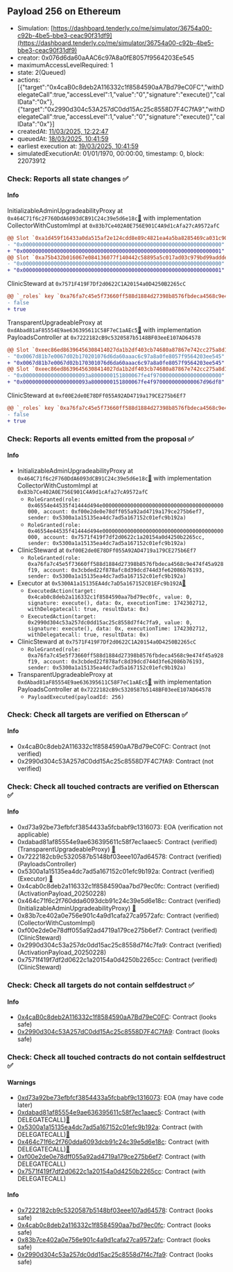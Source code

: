 ## Payload 256 on Ethereum

- Simulation: [https://dashboard.tenderly.co/me/simulator/36754a00-c92b-4be5-bbe3-ceac90f31df9](https://dashboard.tenderly.co/me/simulator/36754a00-c92b-4be5-bbe3-ceac90f31df9)
- creator: 0x076d6da60aAAC6c97A8a0fE8057f9564203Ee545
- maximumAccessLevelRequired: 1
- state: 2(Queued)
- actions: [{"target":"0x4caB0c8deb2A116332c1f8584590aA7Bd79eC0FC","withDelegateCall":true,"accessLevel":1,"value":"0","signature":"execute()","callData":"0x"},{"target":"0x2990d304c53A257dC0dd15Ac25c8558D7F4C7fA9","withDelegateCall":true,"accessLevel":1,"value":"0","signature":"execute()","callData":"0x"}]
- createdAt: [11/03/2025, 12:22:47](https://etherscan.io/tx/0x6515c233ec04a12d3c4afddd62c6f3d4fd9cf1ebb86abaf515ab73c9bdf948d3)
- queuedAt: [18/03/2025, 10:41:59](https://etherscan.io/tx/0x66288b5cdd87f56c96ef561332fa9067c24171613e2afba4dfcba18d0fe10061)
- earliest execution at: [19/03/2025, 10:41:59](https://www.epochconverter.com/countdown?q=1742380919)
- simulatedExecutionAt: 01/01/1970, 00:00:00, timestamp: 0, block: 22073912
### Check: Reports all state changes :white_check_mark:

#### Info


InitializableAdminUpgradeabilityProxy at `0x464C71f6c2F760DdA6093dCB91C24c39e5d6e18c`[:ghost:](https://github.com/bgd-labs/aave-address-book "AaveV2Ethereum.COLLECTOR, AaveV2EthereumAMM.COLLECTOR, AaveV2EthereumArc.COLLECTOR, AaveV3Ethereum.COLLECTOR, AaveV3EthereumEtherFi.COLLECTOR, AaveV3EthereumLido.COLLECTOR") with implementation CollectorWithCustomImpl at `0x83b7Ce402A0E756E901C4A9d1cAfa27cA9572afC`
```diff
@@ Slot `0xa1d459f16433a0da515af2e124cdd8e89c4821ea4a5ba8285469ca031c904f38` @@
- "0x0000000000000000000000000000000000000000000000000000000000000000"
+ "0x0000000000000000000000000000000000000000000000000000000000000001"
@@ Slot `0xa75b432b016067e084136077f140442c58895a5c017ad03c979bd99addde0aad` @@
- "0x0000000000000000000000000000000000000000000000000000000000000000"
+ "0x0000000000000000000000000000000000000000000000000000000000000001"
```

ClinicSteward at `0x7571F419F7Df2d0622C1A20154a0D4250B2265cC`
```diff
@@ `_roles` key `0xa76fa7c45e5f73660ff588d1884d27398b8576fbdeca4568c9e474f45a928f19.hasRole.0x3cbded22f878afc8d39dcd744d3fe62086b76193` @@
- false
+ true
```

TransparentUpgradeableProxy at `0xdAbad81aF85554E9ae636395611C58F7eC1aAEc5`[:ghost:](https://github.com/bgd-labs/aave-address-book "GovernanceV3Ethereum.PAYLOADS_CONTROLLER") with implementation PayloadsController at `0x7222182cB9c5320587b5148BF03eeE107AD64578`
```diff
@@ Slot `0xeec86ed86396456308414027da1b2df403cb74680a87867e742cc275a8d16ed8` @@
- "0x0067d81b7e0067d02b170201076d6da60aaac6c97a8a0fe8057f9564203ee545"
+ "0x0067d81b7e0067d02b170301076d6da60aaac6c97a8a0fe8057f9564203ee545"
@@ Slot `0xeec86ed86396456308414027da1b2df403cb74680a87867e742cc275a8d16ed9` @@
- "0x000000000000000000093a8000000151800067fe4f9700000000000000000000"
+ "0x000000000000000000093a8000000151800067fe4f9700000000000067d96df8"
```

ClinicSteward at `0xf00E2de0E78DFf055A92AD4719a179CE275b6Ef7`
```diff
@@ `_roles` key `0xa76fa7c45e5f73660ff588d1884d27398b8576fbdeca4568c9e474f45a928f19.hasRole.0x3cbded22f878afc8d39dcd744d3fe62086b76193` @@
- false
+ true
```


### Check: Reports all events emitted from the proposal :white_check_mark:

#### Info

- InitializableAdminUpgradeabilityProxy at `0x464C71f6c2F760DdA6093dCB91C24c39e5d6e18c`[:ghost:](https://github.com/bgd-labs/aave-address-book "AaveV2Ethereum.COLLECTOR, AaveV2EthereumAMM.COLLECTOR, AaveV2EthereumArc.COLLECTOR, AaveV3Ethereum.COLLECTOR, AaveV3EthereumEtherFi.COLLECTOR, AaveV3EthereumLido.COLLECTOR") with implementation CollectorWithCustomImpl at `0x83b7Ce402A0E756E901C4A9d1cAfa27cA9572afC`
  - `RoleGranted(role: 0x46554e44535f41444d494e000000000000000000000000000000000000000000, account: 0xf00e2de0e78dff055a92ad4719a179ce275b6ef7, sender: 0x5300a1a15135ea4dc7ad5a167152c01efc9b192a)`
  - `RoleGranted(role: 0x46554e44535f41444d494e000000000000000000000000000000000000000000, account: 0x7571f419f7df2d0622c1a20154a0d4250b2265cc, sender: 0x5300a1a15135ea4dc7ad5a167152c01efc9b192a)`
- ClinicSteward at `0xf00E2de0E78DFf055A92AD4719a179CE275b6Ef7`
  - `RoleGranted(role: 0xa76fa7c45e5f73660ff588d1884d27398b8576fbdeca4568c9e474f45a928f19, account: 0x3cbded22f878afc8d39dcd744d3fe62086b76193, sender: 0x5300a1a15135ea4dc7ad5a167152c01efc9b192a)`
- Executor at `0x5300A1a15135EA4dc7aD5a167152C01EFc9b192A`[:ghost:](https://github.com/bgd-labs/aave-address-book "AaveV2Ethereum.POOL_ADMIN, AaveV2EthereumAMM.POOL_ADMIN, AaveV3Ethereum.ACL_ADMIN, AaveV3EthereumEtherFi.ACL_ADMIN, AaveV3EthereumLido.ACL_ADMIN, GovernanceV3Ethereum.EXECUTOR_LVL_1")
  - `ExecutedAction(target: 0x4cab0c8deb2a116332c1f8584590aa7bd79ec0fc, value: 0, signature: execute(), data: 0x, executionTime: 1742302712, withDelegatecall: true, resultData: 0x)`
  - `ExecutedAction(target: 0x2990d304c53a257dc0dd15ac25c8558d7f4c7fa9, value: 0, signature: execute(), data: 0x, executionTime: 1742302712, withDelegatecall: true, resultData: 0x)`
- ClinicSteward at `0x7571F419F7Df2d0622C1A20154a0D4250B2265cC`
  - `RoleGranted(role: 0xa76fa7c45e5f73660ff588d1884d27398b8576fbdeca4568c9e474f45a928f19, account: 0x3cbded22f878afc8d39dcd744d3fe62086b76193, sender: 0x5300a1a15135ea4dc7ad5a167152c01efc9b192a)`
- TransparentUpgradeableProxy at `0xdAbad81aF85554E9ae636395611C58F7eC1aAEc5`[:ghost:](https://github.com/bgd-labs/aave-address-book "GovernanceV3Ethereum.PAYLOADS_CONTROLLER") with implementation PayloadsController at `0x7222182cB9c5320587b5148BF03eeE107AD64578`
  - `PayloadExecuted(payloadId: 256)`

### Check: Check all targets are verified on Etherscan :white_check_mark:

#### Info

- 0x4caB0c8deb2A116332c1f8584590aA7Bd79eC0FC: Contract (not verified) 
- 0x2990d304c53A257dC0dd15Ac25c8558D7F4C7fA9: Contract (not verified) 

### Check: Check all touched contracts are verified on Etherscan :white_check_mark:

#### Info

- 0xd73a92be73efbfcf3854433a5fcbabf9c1316073: EOA (verification not applicable)
- 0xdabad81af85554e9ae636395611c58f7ec1aaec5: Contract (verified) (TransparentUpgradeableProxy) [:ghost:](https://github.com/bgd-labs/aave-address-book "GovernanceV3Ethereum.PAYLOADS_CONTROLLER")
- 0x7222182cb9c5320587b5148bf03eee107ad64578: Contract (verified) (PayloadsController) 
- 0x5300a1a15135ea4dc7ad5a167152c01efc9b192a: Contract (verified) (Executor) [:ghost:](https://github.com/bgd-labs/aave-address-book "AaveV2Ethereum.POOL_ADMIN, AaveV2EthereumAMM.POOL_ADMIN, AaveV3Ethereum.ACL_ADMIN, AaveV3EthereumEtherFi.ACL_ADMIN, AaveV3EthereumLido.ACL_ADMIN, GovernanceV3Ethereum.EXECUTOR_LVL_1")
- 0x4cab0c8deb2a116332c1f8584590aa7bd79ec0fc: Contract (verified) (ActivationPayload_20250228) 
- 0x464c71f6c2f760dda6093dcb91c24c39e5d6e18c: Contract (verified) (InitializableAdminUpgradeabilityProxy) [:ghost:](https://github.com/bgd-labs/aave-address-book "AaveV2Ethereum.COLLECTOR, AaveV2EthereumAMM.COLLECTOR, AaveV2EthereumArc.COLLECTOR, AaveV3Ethereum.COLLECTOR, AaveV3EthereumEtherFi.COLLECTOR, AaveV3EthereumLido.COLLECTOR")
- 0x83b7ce402a0e756e901c4a9d1cafa27ca9572afc: Contract (verified) (CollectorWithCustomImpl) 
- 0xf00e2de0e78dff055a92ad4719a179ce275b6ef7: Contract (verified) (ClinicSteward) 
- 0x2990d304c53a257dc0dd15ac25c8558d7f4c7fa9: Contract (verified) (ActivationPayload_20250228) 
- 0x7571f419f7df2d0622c1a20154a0d4250b2265cc: Contract (verified) (ClinicSteward) 

### Check: Check all targets do not contain selfdestruct :white_check_mark:

#### Info

- [0x4caB0c8deb2A116332c1f8584590aA7Bd79eC0FC](https://etherscan.io/address/0x4caB0c8deb2A116332c1f8584590aA7Bd79eC0FC): Contract (looks safe)
- [0x2990d304c53A257dC0dd15Ac25c8558D7F4C7fA9](https://etherscan.io/address/0x2990d304c53A257dC0dd15Ac25c8558D7F4C7fA9): Contract (looks safe)

### Check: Check all touched contracts do not contain selfdestruct :white_check_mark:

#### Warnings

- [0xd73a92be73efbfcf3854433a5fcbabf9c1316073](https://etherscan.io/address/0xd73a92be73efbfcf3854433a5fcbabf9c1316073): EOA (may have code later)
- [0xdabad81af85554e9ae636395611c58f7ec1aaec5](https://etherscan.io/address/0xdabad81af85554e9ae636395611c58f7ec1aaec5): Contract (with DELEGATECALL)[:ghost:](https://github.com/bgd-labs/aave-address-book "GovernanceV3Ethereum.PAYLOADS_CONTROLLER")
- [0x5300a1a15135ea4dc7ad5a167152c01efc9b192a](https://etherscan.io/address/0x5300a1a15135ea4dc7ad5a167152c01efc9b192a): Contract (with DELEGATECALL)[:ghost:](https://github.com/bgd-labs/aave-address-book "AaveV2Ethereum.POOL_ADMIN, AaveV2EthereumAMM.POOL_ADMIN, AaveV3Ethereum.ACL_ADMIN, AaveV3EthereumEtherFi.ACL_ADMIN, AaveV3EthereumLido.ACL_ADMIN, GovernanceV3Ethereum.EXECUTOR_LVL_1")
- [0x464c71f6c2f760dda6093dcb91c24c39e5d6e18c](https://etherscan.io/address/0x464c71f6c2f760dda6093dcb91c24c39e5d6e18c): Contract (with DELEGATECALL)[:ghost:](https://github.com/bgd-labs/aave-address-book "AaveV2Ethereum.COLLECTOR, AaveV2EthereumAMM.COLLECTOR, AaveV2EthereumArc.COLLECTOR, AaveV3Ethereum.COLLECTOR, AaveV3EthereumEtherFi.COLLECTOR, AaveV3EthereumLido.COLLECTOR")
- [0xf00e2de0e78dff055a92ad4719a179ce275b6ef7](https://etherscan.io/address/0xf00e2de0e78dff055a92ad4719a179ce275b6ef7): Contract (with DELEGATECALL)
- [0x7571f419f7df2d0622c1a20154a0d4250b2265cc](https://etherscan.io/address/0x7571f419f7df2d0622c1a20154a0d4250b2265cc): Contract (with DELEGATECALL)

#### Info

- [0x7222182cb9c5320587b5148bf03eee107ad64578](https://etherscan.io/address/0x7222182cb9c5320587b5148bf03eee107ad64578): Contract (looks safe)
- [0x4cab0c8deb2a116332c1f8584590aa7bd79ec0fc](https://etherscan.io/address/0x4cab0c8deb2a116332c1f8584590aa7bd79ec0fc): Contract (looks safe)
- [0x83b7ce402a0e756e901c4a9d1cafa27ca9572afc](https://etherscan.io/address/0x83b7ce402a0e756e901c4a9d1cafa27ca9572afc): Contract (looks safe)
- [0x2990d304c53a257dc0dd15ac25c8558d7f4c7fa9](https://etherscan.io/address/0x2990d304c53a257dc0dd15ac25c8558d7f4c7fa9): Contract (looks safe)

